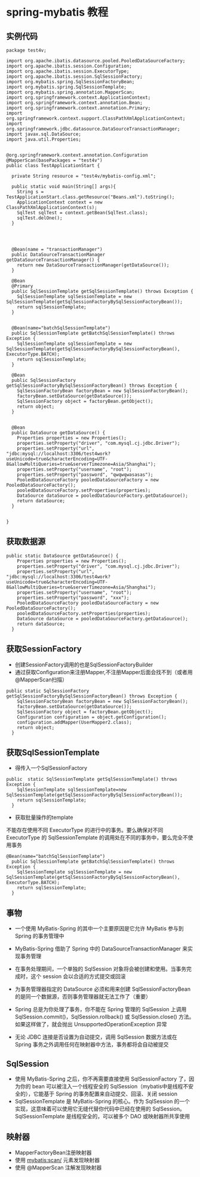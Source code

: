 # spring-mybatis 教程

## 实例代码
```
package test4v;

import org.apache.ibatis.datasource.pooled.PooledDataSourceFactory;
import org.apache.ibatis.session.Configuration;
import org.apache.ibatis.session.ExecutorType;
import org.apache.ibatis.session.SqlSessionFactory;
import org.mybatis.spring.SqlSessionFactoryBean;
import org.mybatis.spring.SqlSessionTemplate;
import org.mybatis.spring.annotation.MapperScan;
import org.springframework.context.ApplicationContext;
import org.springframework.context.annotation.Bean;
import org.springframework.context.annotation.Primary;
import org.springframework.context.support.ClassPathXmlApplicationContext;
import org.springframework.jdbc.datasource.DataSourceTransactionManager;
import javax.sql.DataSource;
import java.util.Properties;


@org.springframework.context.annotation.Configuration
@MapperScan(basePackages = "test4v")
public class TestApplicationStart {

  private String resource = "test4v/mybatis-config.xml";

  public static void main(String[] args){
    String s = TestApplicationStart.class.getResource("Beans.xml").toString();
    ApplicationContext context = new ClassPathXmlApplicationContext(s);
    SqlTest sqlTest = context.getBean(SqlTest.class);
    sqlTest.delOne();
  }




  @Bean(name = "transactionManager")
  public DataSourceTransactionManager getDataSourceTransactionManager() {
    return new DataSourceTransactionManager(getDataSource());
  }

  @Bean
  @Primary
  public SqlSessionTemplate getSqlSessionTemplate() throws Exception {
    SqlSessionTemplate sqlSessionTemplate = new SqlSessionTemplate(getSqlSessionFactoryBySqlSessionFactoryBean());
    return sqlSessionTemplate;
  }


  @Bean(name="batchSqlSessionTemplate")
  public SqlSessionTemplate getBatchSqlSessionTemplate() throws Exception {
    SqlSessionTemplate sqlSessionTemplate = new SqlSessionTemplate(getSqlSessionFactoryBySqlSessionFactoryBean(), ExecutorType.BATCH);
    return sqlSessionTemplate;
  }

  @Bean
  public SqlSessionFactory getSqlSessionFactoryBySqlSessionFactoryBean() throws Exception {
    SqlSessionFactoryBean factoryBean = new SqlSessionFactoryBean();
    factoryBean.setDataSource(getDataSource());
    SqlSessionFactory object = factoryBean.getObject();
    return object;
  }


  @Bean
  public DataSource getDataSource() {
    Properties properties = new Properties();
    properties.setProperty("driver", "com.mysql.cj.jdbc.Driver");
    properties.setProperty("url", "jdbc:mysql://localhost:3306/test4work?useUnicode=true&characterEncoding=UTF-8&allowMultiQueries=true&serverTimezone=Asia/Shanghai");
    properties.setProperty("username", "root");
    properties.setProperty("password", "qwqwqwasasas");
    PooledDataSourceFactory pooledDataSourceFactory = new PooledDataSourceFactory();
    pooledDataSourceFactory.setProperties(properties);
    DataSource dataSource = pooledDataSourceFactory.getDataSource();
    return dataSource;
  }


}

```


## 获取数据源
```
public static DataSource getDataSource() {
    Properties properties = new Properties();
    properties.setProperty("driver", "com.mysql.cj.jdbc.Driver");
    properties.setProperty("url", "jdbc:mysql://localhost:3306/test4work?useUnicode=true&characterEncoding=UTF-8&allowMultiQueries=true&serverTimezone=Asia/Shanghai");
    properties.setProperty("username", "root");
    properties.setProperty("password", "xxx");
    PooledDataSourceFactory pooledDataSourceFactory = new PooledDataSourceFactory();
    pooledDataSourceFactory.setProperties(properties);
    DataSource dataSource = pooledDataSourceFactory.getDataSource();
    return dataSource;
  }
```

## 获取SessionFactory
* 创建SessionFactory调用的也是SqlSessionFactoryBuilder
* 通过获取Configuration来注册Mapper,不注册Mapper后面会找不到（或者用@MapperScan扫描）
```
public static SqlSessionFactory getSqlSessionFactoryBySqlSessionFactoryBean() throws Exception {
    SqlSessionFactoryBean factoryBean = new SqlSessionFactoryBean();
    factoryBean.setDataSource(getDataSource());
    SqlSessionFactory object = factoryBean.getObject();
    Configuration configuration = object.getConfiguration();
    configuration.addMapper(UserMapper2.class);
    return object;
  }
```

## 获取SqlSessionTemplate
* 得传入一个SqlSessionFactory
```
public  static SqlSessionTemplate getSqlSessionTemplate() throws Exception {
    SqlSessionTemplate sqlSessionTemplate=new SqlSessionTemplate(getSqlSessionFactoryBySqlSessionFactoryBean());
    return sqlSessionTemplate;
  }
```
* 获取批量操作的template

不能存在使用不同 ExecutorType 的进行中的事务。要么确保对不同 ExecutorType 的 SqlSessionTemplate 的调用处在不同的事务中，要么完全不使用事务
```
@Bean(name="batchSqlSessionTemplate")
  public SqlSessionTemplate getBatchSqlSessionTemplate() throws Exception {
    SqlSessionTemplate sqlSessionTemplate = new SqlSessionTemplate(getSqlSessionFactoryBySqlSessionFactoryBean(), ExecutorType.BATCH);
    return sqlSessionTemplate;
  }
```

## 事物
* 一个使用 MyBatis-Spring 的其中一个主要原因是它允许 MyBatis 参与到 Spring 的事务管理中

* MyBatis-Spring 借助了 Spring 中的 DataSourceTransactionManager 来实现事务管理

* 在事务处理期间，一个单独的 SqlSession 对象将会被创建和使用。当事务完成时，这个 session 会以合适的方式提交或回滚

* 为事务管理器指定的 DataSource 必须和用来创建 SqlSessionFactoryBean 的是同一个数据源，否则事务管理器就无法工作了（重要）

* Spring 总是为你处理了事务，你不能在 Spring 管理的 SqlSession 上调用 SqlSession.commit()，SqlSession.rollback() 或 SqlSession.close() 方法。如果这样做了，就会抛出 UnsupportedOperationException 异常

* 无论 JDBC 连接是否设置为自动提交，调用 SqlSession 数据方法或在 Spring 事务之外调用任何在映射器中方法，事务都将会自动被提交

## SqlSession
* 使用 MyBatis-Spring 之后，你不再需要直接使用 SqlSessionFactory 了，因为你的 bean 可以被注入一个线程安全的 SqlSession（mybatis中是线程不安全的），它能基于 Spring 的事务配置来自动提交、回滚、关闭 session
* SqlSessionTemplate 是 MyBatis-Spring 的核心。作为 SqlSession 的一个实现，这意味着可以使用它无缝代替你代码中已经在使用的 SqlSession。SqlSessionTemplate 是线程安全的，可以被多个 DAO 或映射器所共享使用

## 映射器

* MapperFactoryBean注册映射器
* 使用 <mybatis:scan/> 元素发现映射器
* 使用 @MapperScan 注解发现映射器
